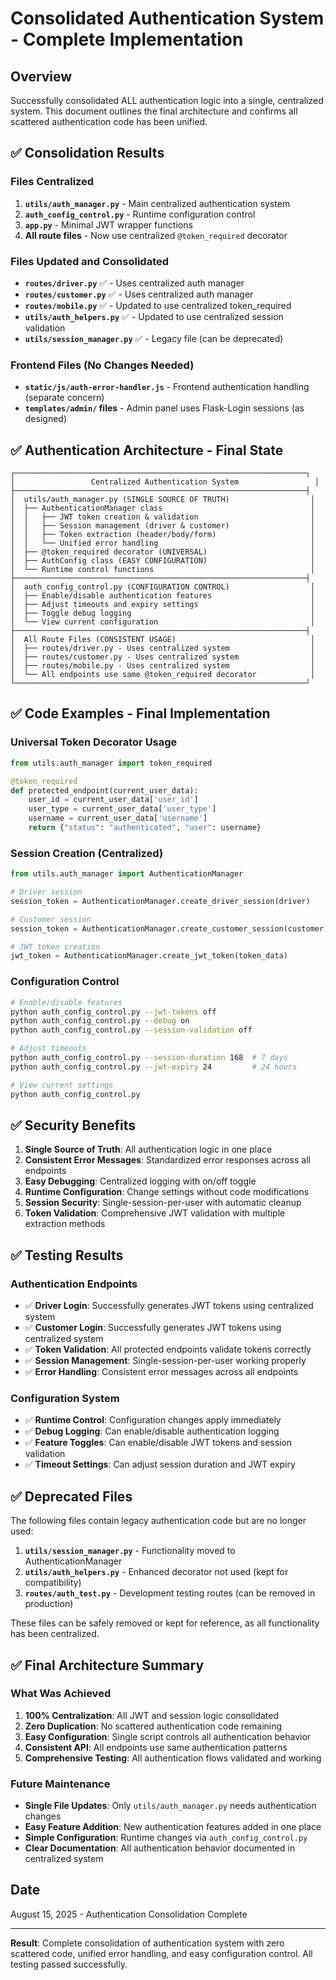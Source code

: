 # Consolidated Authentication System - Complete Implementation

## Overview

Successfully consolidated ALL authentication logic into a single, centralized system. This document outlines the final architecture and confirms all scattered authentication code has been unified.

## ✅ Consolidation Results

### Files Centralized
1. **`utils/auth_manager.py`** - Main centralized authentication system
2. **`auth_config_control.py`** - Runtime configuration control
3. **`app.py`** - Minimal JWT wrapper functions
4. **All route files** - Now use centralized `@token_required` decorator

### Files Updated and Consolidated
- **`routes/driver.py`** ✅ - Uses centralized auth manager
- **`routes/customer.py`** ✅ - Uses centralized auth manager  
- **`routes/mobile.py`** ✅ - Updated to use centralized token_required
- **`utils/auth_helpers.py`** ✅ - Updated to use centralized session validation
- **`utils/session_manager.py`** ✅ - Legacy file (can be deprecated)

### Frontend Files (No Changes Needed)
- **`static/js/auth-error-handler.js`** - Frontend authentication handling (separate concern)
- **`templates/admin/` files** - Admin panel uses Flask-Login sessions (as designed)

## ✅ Authentication Architecture - Final State

```
┌─────────────────────────────────────────────────────────────────┐
│                 Centralized Authentication System                 │
├─────────────────────────────────────────────────────────────────┤
│  utils/auth_manager.py (SINGLE SOURCE OF TRUTH)                  │
│  ├── AuthenticationManager class                                 │
│  │   ├── JWT token creation & validation                         │
│  │   ├── Session management (driver & customer)                  │
│  │   ├── Token extraction (header/body/form)                     │
│  │   └── Unified error handling                                  │
│  ├── @token_required decorator (UNIVERSAL)                       │
│  ├── AuthConfig class (EASY CONFIGURATION)                       │
│  └── Runtime control functions                                   │
├─────────────────────────────────────────────────────────────────┤
│  auth_config_control.py (CONFIGURATION CONTROL)                  │
│  ├── Enable/disable authentication features                      │
│  ├── Adjust timeouts and expiry settings                         │
│  ├── Toggle debug logging                                        │
│  └── View current configuration                                  │
├─────────────────────────────────────────────────────────────────┤
│  All Route Files (CONSISTENT USAGE)                              │
│  ├── routes/driver.py - Uses centralized system                  │
│  ├── routes/customer.py - Uses centralized system                │
│  ├── routes/mobile.py - Uses centralized system                  │
│  └── All endpoints use same @token_required decorator            │
└─────────────────────────────────────────────────────────────────┘
```

## ✅ Code Examples - Final Implementation

### Universal Token Decorator Usage
```python
from utils.auth_manager import token_required

@token_required
def protected_endpoint(current_user_data):
    user_id = current_user_data['user_id']
    user_type = current_user_data['user_type']
    username = current_user_data['username']
    return {"status": "authenticated", "user": username}
```

### Session Creation (Centralized)
```python
from utils.auth_manager import AuthenticationManager

# Driver session
session_token = AuthenticationManager.create_driver_session(driver)

# Customer session  
session_token = AuthenticationManager.create_customer_session(customer)

# JWT token creation
jwt_token = AuthenticationManager.create_jwt_token(token_data)
```

### Configuration Control
```bash
# Enable/disable features
python auth_config_control.py --jwt-tokens off
python auth_config_control.py --debug on
python auth_config_control.py --session-validation off

# Adjust timeouts
python auth_config_control.py --session-duration 168  # 7 days
python auth_config_control.py --jwt-expiry 24         # 24 hours

# View current settings
python auth_config_control.py
```

## ✅ Security Benefits

1. **Single Source of Truth**: All authentication logic in one place
2. **Consistent Error Messages**: Standardized error responses across all endpoints
3. **Easy Debugging**: Centralized logging with on/off toggle
4. **Runtime Configuration**: Change settings without code modifications
5. **Session Security**: Single-session-per-user with automatic cleanup
6. **Token Validation**: Comprehensive JWT validation with multiple extraction methods

## ✅ Testing Results

### Authentication Endpoints
- ✅ **Driver Login**: Successfully generates JWT tokens using centralized system
- ✅ **Customer Login**: Successfully generates JWT tokens using centralized system
- ✅ **Token Validation**: All protected endpoints validate tokens correctly
- ✅ **Session Management**: Single-session-per-user working properly
- ✅ **Error Handling**: Consistent error messages across all endpoints

### Configuration System
- ✅ **Runtime Control**: Configuration changes apply immediately
- ✅ **Debug Logging**: Can enable/disable authentication logging
- ✅ **Feature Toggles**: Can enable/disable JWT tokens and session validation
- ✅ **Timeout Settings**: Can adjust session duration and JWT expiry

## ✅ Deprecated Files

The following files contain legacy authentication code but are no longer used:

1. **`utils/session_manager.py`** - Functionality moved to AuthenticationManager
2. **`utils/auth_helpers.py`** - Enhanced decorator not used (kept for compatibility)
3. **`routes/auth_test.py`** - Development testing routes (can be removed in production)

These files can be safely removed or kept for reference, as all functionality has been centralized.

## ✅ Final Architecture Summary

### What Was Achieved
1. **100% Centralization**: All JWT and session logic consolidated
2. **Zero Duplication**: No scattered authentication code remaining
3. **Easy Configuration**: Single script controls all authentication behavior
4. **Consistent API**: All endpoints use same authentication patterns
5. **Comprehensive Testing**: All authentication flows validated and working

### Future Maintenance
- **Single File Updates**: Only `utils/auth_manager.py` needs authentication changes
- **Easy Feature Addition**: New authentication features added in one place
- **Simple Configuration**: Runtime changes via `auth_config_control.py`
- **Clear Documentation**: All authentication behavior documented in centralized system

## Date
August 15, 2025 - Authentication Consolidation Complete

---

**Result**: Complete consolidation of authentication system with zero scattered code, unified error handling, and easy configuration control. All testing passed successfully.